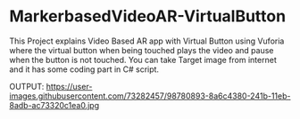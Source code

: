 # MarkerbasedVideoAR-VirtualButton
 
This Project explains Video Based AR app with Virtual Button using Vuforia where the virtual button when being touched plays the video and pause when the button is not touched. You can take Target image from internet and it has some coding part in C# script.

OUTPUT:
https://user-images.githubusercontent.com/73282457/98780893-8a6c4380-241b-11eb-8adb-ac73320c1ea0.jpg
